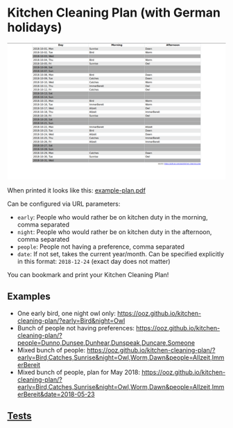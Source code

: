 # Kitchen Cleaning Plan (with German holidays)

![screenshot](screenshot.png)

When printed it looks like this: [example-plan.pdf](example-plan.pdf)

Can be configured via URL parameters:

* `early`: People who would rather be on kitchen duty in the morning, comma separated
* `night`: People who would rather be on kitchen duty in the afternoon, comma separated
* `people`: People not having a preference, comma separated
* `date`: If not set, takes the current year/month. Can be specified explicitly in this format: `2018-12-24` (exact day does not matter)

You can bookmark and print your Kitchen Cleaning Plan!

## Examples

* One early bird, one night owl only: https://ooz.github.io/kitchen-cleaning-plan/?early=Bird&night=Owl
* Bunch of people not having preferences: https://ooz.github.io/kitchen-cleaning-plan/?people=Dunno,Dunsee,Dunhear,Dunspeak,Duncare,Someone
* Mixed bunch of people: https://ooz.github.io/kitchen-cleaning-plan/?early=Bird,Catches,Sunrise&night=Owl,Worm,Dawn&people=Allzeit,ImmerBereit
* Mixed bunch of people, plan for May 2018: https://ooz.github.io/kitchen-cleaning-plan/?early=Bird,Catches,Sunrise&night=Owl,Worm,Dawn&people=Allzeit,ImmerBereit&date=2018-05-23

## [Tests](https://ooz.github.io/kitchen-cleaning-plan/test.html)
